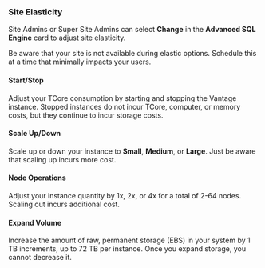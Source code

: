 ### Site Elasticity

Site Admins or Super Site Admins can select **Change** in the **Advanced SQL Engine** card to adjust site elasticity.

Be aware that your site is not available during elastic options. Schedule this at a time that minimally impacts your users.

#### Start/Stop

Adjust your TCore consumption by starting and stopping the Vantage instance. Stopped instances do not incur TCore, computer, or memory costs, but they continue to incur storage costs.

#### Scale Up/Down

Scale up or down your instance to **Small**, **Medium**, or **Large**. Just be aware that scaling up incurs more cost.

#### Node Operations

Adjust your instance quantity by 1x, 2x, or 4x for a total of 2-64 nodes. Scaling out incurs additional cost.

#### Expand Volume

Increase the amount of raw, permanent storage (EBS) in your system by 1 TB increments, up to 72 TB per instance. Once you expand storage, you cannot decrease it.

